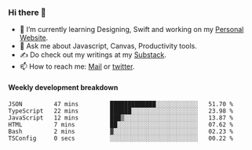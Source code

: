 ### Hi there 👋

- 🌱 I’m currently learning Designing, Swift and working on my [Personal Website](https://kvaishak.com/).
- 💬 Ask me about Javascript, Canvas,  Productivity tools. 
- :writing_hand: Do check out my writings at my [Substack](https://kvaishak.substack.com/).
- 📫 How to reach me: [Mail](mailto:vaishak.kaippanchery@gmail.com) or [twitter](https://twitter.com/kvaishack).


#### Weekly development breakdown

<!--START_SECTION:waka-->

```text
JSON         47 mins         █████████████░░░░░░░░░░░░   51.70 %
TypeScript   22 mins         ██████░░░░░░░░░░░░░░░░░░░   23.98 %
JavaScript   12 mins         ███▒░░░░░░░░░░░░░░░░░░░░░   13.87 %
HTML         7 mins          ██░░░░░░░░░░░░░░░░░░░░░░░   07.62 %
Bash         2 mins          ▓░░░░░░░░░░░░░░░░░░░░░░░░   02.23 %
TSConfig     0 secs          ░░░░░░░░░░░░░░░░░░░░░░░░░   00.22 %
```

<!--END_SECTION:waka-->
